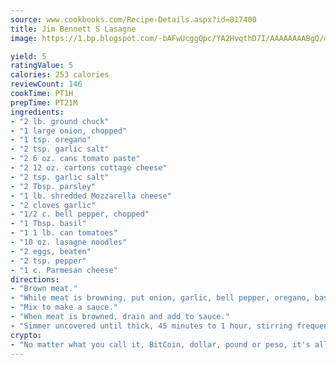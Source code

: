 ```yaml
---
source: www.cookbooks.com/Recipe-Details.aspx?id=817400
title: Jim Bennett S Lasagne
image: https://1.bp.blogspot.com/-bAFwUcggQpc/YA2HvqthD7I/AAAAAAAABgQ/dGGityjUeSk5WIgvhJroHVt7XYoXF2qygCLcBGAsYHQ/s320/10.png

yield: 5
ratingValue: 5
calories: 253 calories
reviewCount: 146
cookTime: PT1H
prepTime: PT21M
ingredients:
- "2 lb. ground chuck"
- "1 large onion, chopped"
- "1 tsp. oregano"
- "2 tsp. garlic salt"
- "2 6 oz. cans tomato paste"
- "2 12 oz. cartons cottage cheese"
- "2 tsp. garlic salt"
- "2 Tbsp. parsley"
- "1 lb. shredded Mozzarella cheese"
- "2 cloves garlic"
- "1/2 c. bell pepper, chopped"
- "1 Tbsp. basil"
- "1 1 lb. can tomatoes"
- "10 oz. lasagne noodles"
- "2 eggs, beaten"
- "2 tsp. pepper"
- "1 c. Parmesan cheese"
directions:
- "Brown meat."
- "While meat is browning, put onion, garlic, bell pepper, oregano, basil, salt, tomatoes and paste in food processor."
- "Mix to make a sauce."
- "When meat is browned, drain and add to sauce."
- "Simmer uncovered until thick, 45 minutes to 1 hour, stirring frequently."
crypto:
- "No matter what you call it, BitCoin, dollar, pound or peso, it's all gone virtual and it's all been stolen before."
---
```

